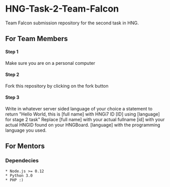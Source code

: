 # HNG-Task-2-Team-Falcon
Team Falcon submission repository for the second task in HNG.

## For Team Members 
#### Step 1
Make sure you are on a personal computer
#### Step 2
Fork this repository by clicking on the fork button
#### Step 3
Write in whatever server sided language of your choice a statement to return "Hello World, this is [full name] with HNGi7 ID [ID] using [language] for stage 2 task"
Replace
[full name] with your actual fullname
[id] with your actual HNGID found on your HNGBoard.
[language] with the programming language you used.

## For Mentors

### Dependecies

	* Node.js >= 0.12
	* Python 3.0
	* PHP :)